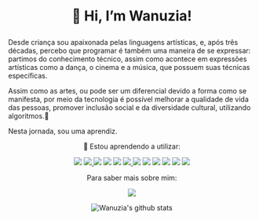  <h1 align='center'>
 
 👋 Hi, I’m Wanuzia!
</h1>

<p align='center'>
 
Desde criança sou apaixonada pelas linguagens artísticas, e, após três décadas, percebo que programar é também uma maneira de se expressar: partimos do conhecimento técnico, assim como acontece em expressões artísticas como a dança, o cinema e a música, que possuem suas técnicas específicas.
 
 Assim como as artes, ou pode ser um diferencial devido a forma como se manifesta, por meio da tecnologia é possível melhorar a qualidade de vida das pessoas, promover inclusão social e da diversidade cultural, utilizando algoritmos.👀
 
 Nesta jornada, sou uma aprendiz.


<p align='center'>🌱 Estou aprendendo a utilizar:
 
 
<p align='center'> <a href="https://developer.mozilla.org/pt-BR/docs/Web/HTML" target="_blank"> <img src="https://img.shields.io/badge/HTML5-E34F26?style=for-the-badge&logo=html5&logoColor=white" /></a>
 <a href="https://developer.mozilla.org/pt-BR/docs/Web/CSS" target="_blank"><img src="https://img.shields.io/badge/CSS3-1572B6?style=for-the-badge&logo=css3&logoColor=white" />  </a>
 <a href="https://developer.mozilla.org/pt-BR/docs/Web/JavaScript" target="_blank"><img src="https://img.shields.io/badge/JavaScript-323330?style=for-the-badge&logo=javascript&logoColor=F7DF1E" /></a>
 <img src="https://img.shields.io/badge/json-5E5C5C?style=for-the-badge&logo=json&logoColor=white" />
 <img src="https://img.shields.io/badge/Node.js-339933?style=for-the-badge&logo=nodedotjs&logoColor=white" />
 <a href="https://pt-br.reactjs.org/"> <img src="https://img.shields.io/badge/React-20232A?style=for-the-badge&logo=react&logoColor=61DAFB" /> </a>
<img src="https://img.shields.io/badge/TypeScript-007ACC?style=for-the-badge&logo=typescript&logoColor=white" />
 
 <img src="https://img.shields.io/badge/Express.js-000000?style=for-the-badge&logo=express&logoColor=white" />
 
 <img src="https://img.shields.io/badge/Material%20UI-007FFF?style=for-the-badge&logo=mui&logoColor=white" />
 
 <img src="https://img.shields.io/badge/npm-CB3837?style=for-the-badge&logo=npm&logoColor=white" />
 
 <img src="https://img.shields.io/badge/Postman-FF6C37?style=for-the-badge&logo=Postman&logoColor=white" />
 
 <img src="https://img.shields.io/badge/Figma-F24E1E?style=for-the-badge&logo=figma&logoColor=white" />
 

</p>

<p align='center'> 
 Para saber mais sobre mim: 
  
 <br>
<p align='center'>  <a href="https://www.linkedin.com/in/wanuzia-braga/">
    <img src="https://img.shields.io/badge/linkedin-%230077B5.svg?&style=for-the-badge&logo=linkedin&logoColor=white" /></a>
    
<div align='center'>


![Wanuzia's github stats](https://github-readme-streak-stats.herokuapp.com/?user=wanuzia&theme=tokyonight)

 </div>

